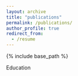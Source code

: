 ```yaml
---
layout: archive
title: "publications"
permalink: /publications/
author_profile: true
redirect_from:
  - /resume
---
```


{% include base_path %}

Education
